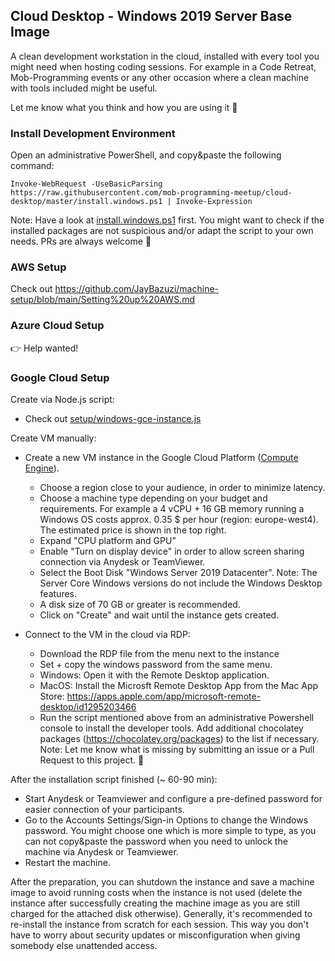 ## Cloud Desktop - Windows 2019 Server Base Image

A clean development workstation in the cloud, installed with every tool you might need when hosting coding sessions. For example in a Code Retreat, Mob-Programming events or any other occasion where a clean machine with tools included might be useful. 

Let me know what you think and how you are using it 🤙


### Install Development Environment

Open an administrative PowerShell, and copy&paste the following command:

    Invoke-WebRequest -UseBasicParsing https://raw.githubusercontent.com/mob-programming-meetup/cloud-desktop/master/install.windows.ps1 | Invoke-Expression

Note: Have a look at [install.windows.ps1](./install.windows.ps1) first. You might want to check if the installed packages are not suspicious and/or adapt the script to your own needs. PRs are always welcome 🎉

### AWS Setup

Check out https://github.com/JayBazuzi/machine-setup/blob/main/Setting%20up%20AWS.md

### Azure Cloud Setup

👉 Help wanted!

### Google Cloud Setup
Create via Node.js script:
* Check out [setup/windows-gce-instance.js](./setup/windows-gce-instance.js)

Create VM manually:

* Create a new VM instance in the Google Cloud Platform ([Compute Engine](https://console.cloud.google.com/compute)).
    * Choose a region close to your audience, in order to minimize latency.
    * Choose a machine type depending on your budget and requirements. For example a 4 vCPU + 16 GB memory running a Windows OS costs approx. 0.35 $ per hour (region: europe-west4). The estimated price is shown in the top right.
    * Expand "CPU platform and GPU" 
    * Enable "Turn on display device" in order to allow screen sharing connection via Anydesk or TeamViewer.
    * Select the Boot Disk "Windows Server 2019 Datacenter". Note: The Server Core Windows versions do not include the Windows Desktop features.
    * A disk size of 70 GB or greater is recommended.
    * Click on "Create" and wait until the instance gets created.

* Connect to the VM in the cloud via RDP:
    * Download the RDP file from the menu next to the instance
    * Set + copy the windows password from the same menu.
    * Windows: Open it with the Remote Desktop application.
    * MacOS: Install the Microsft Remote Desktop App from the Mac App Store: https://apps.apple.com/app/microsoft-remote-desktop/id1295203466
    * Run the script mentioned above from an administrative Powershell console to install the developer tools. Add additional chocolatey packages (https://chocolatey.org/packages) to the list if necessary. Note: Let me know what is missing by submitting an issue or a Pull Request to this project. 🙏

After the installation script finished (~ 60-90 min):
* Start Anydesk or Teamviewer and configure a pre-defined password for easier connection of your participants.
* Go to the Accounts Settings/Sign-in Options to change the Windows password. You might choose one which is more simple to type, as you can not copy&paste the password when you need to unlock the machine via Anydesk or Teamviewer.
* Restart the machine.

After the preparation, you can shutdown the instance and save a machine image to avoid running costs when the instance is not used (delete the instance after successfully creating the machine image as you are still charged for the attached disk otherwise). Generally, it's recommended to re-install the instance from scratch for each session. This way you don't have to worry about security updates or misconfiguration when giving somebody else unattended access.
